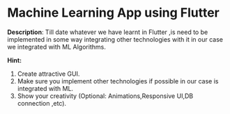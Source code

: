 # Machine Learning App using Flutter

**Description**: Till date whatever we have learnt in Flutter ,is need to be implemented in some way integrating other technologies with it in our case we integrated with ML Algorithms.

**Hint:** 
1. Create attractive GUI.
2. Make sure you implement other technologies if possible in our case is integrated with ML.
3. Show your creativity (Optional: Animations,Responsive UI,DB connection ,etc).
